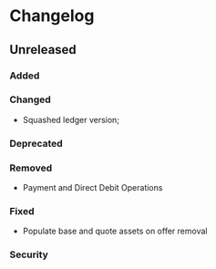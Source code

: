 # Changelog

## Unreleased

### Added

### Changed

* Squashed ledger version;

### Deprecated 

### Removed

* Payment and Direct Debit Operations

### Fixed 

* Populate base and quote assets on offer removal

### Security 